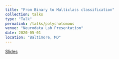 ```yaml
---
title: "From Binary to Multiclass classification"
collection: talks
type: "Talk"
permalink: /talks/polychotomous
venue: "Neurodata Lab Presentation"
date: 2020-05-01
location: "Baltimore, MD"
---
```


[Slides](https://rflperry.github.io/talks/04-22-20_polychotomous_talk.html#1)
